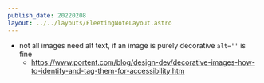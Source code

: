```yaml
---
publish_date: 20220208    
layout: ../../layouts/FleetingNoteLayout.astro
---
```

- not all images need alt text, if an image is purely decorative `alt=''` is fine 
   - https://www.portent.com/blog/design-dev/decorative-images-how-to-identify-and-tag-them-for-accessibility.htm

